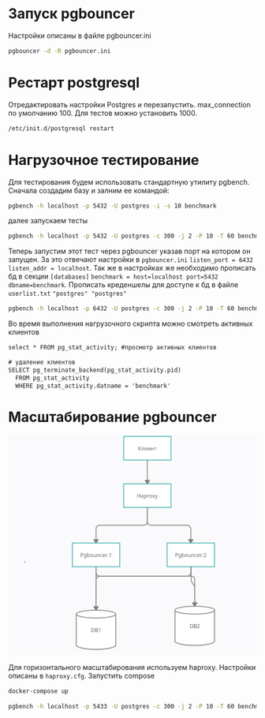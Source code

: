 # Запуск pgbouncer
Настройки описаны в файле pgbouncer.ini
```bash
pgbouncer -d -R pgbouncer.ini
```
# Рестарт postgresql
Отредактировать настройки Postgres и перезапустить.
max_connection по умолчанию 100. Для тестов можно установить 1000.
```bash
/etc/init.d/postgresql restart
```
# Нагрузочное тестирование
Для тестирования будем использовать стандартную утилиту pgbench.
Сначала создадим базу и залним ее командой:
```bash
pgbench -h localhost -p 5432 -U postgres -i -s 10 benchmark
````
далее запускаем тесты
```bash
pgbench -h localhost -p 5432 -U postgres -c 300 -j 2 -P 10 -T 60 benchmark
```
Теперь запустим этот тест через pgbouncer указав порт на котором он запущен.
За это отвечают настройки в `pgbouncer.ini` `listen_port = 6432
 listen_addr = localhost`. Так же в настройках же необходимо прописать
бд в секции `[databases]` `benchmark = host=localhost port=5432 dbname=benchmark`.
Прописать креденшелы для доступе к бд в файле `userlist.txt` `"postgres" "postgres"`
```bash
pgbench -h localhost -p 6432 -U postgres -c 300 -j 2 -P 10 -T 60 benchmark
```
Во время выполнения нагрузочного скрипта можно смотреть активных клиентов
```
select * FROM pg_stat_activity; #просмотр активных клиентов
```

```
# удаление клиентов
SELECT pg_terminate_backend(pg_stat_activity.pid)
  FROM pg_stat_activity
  WHERE pg_stat_activity.datname = 'benchmark'
```
# Масштабирование pgbouncer
![Alt text](docs/Scale.png)

Для горизонтального масштабирования используем haproxy.
Настройки описаны в `haproxy.cfg`. Запустить compose
```bash
docker-compose up
```
```bash
pgbench -h localhost -p 5433 -U postgres -c 300 -j 2 -P 10 -T 60 benchmark
```